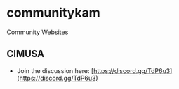 # communitykam
Community Websites

## CIMUSA
* Join the discussion here: [https://discord.gg/TdP6u3](https://discord.gg/TdP6u3)


